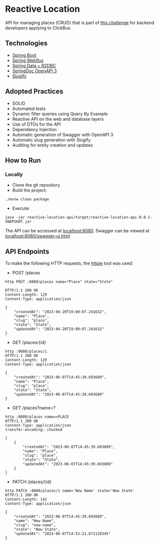 # Reactive Location

API for managing places (CRUD) that is part of [this challenge](https://github.com/RocketBus/quero-ser-clickbus/tree/master/testes/backend-developer) for backend developers applying to ClickBus.

## Technologies
 
- [Spring Boot](https://spring.io/projects/spring-boot)
- [Spring Webflux](https://docs.spring.io/spring-framework/reference/web/webflux.html)
- [Spring Data + R2DBC](https://docs.spring.io/spring-framework/reference/data-access/r2dbc.html)
- [SpringDoc OpenAPI 3](https://springdoc.org/v2/#spring-webflux-support)
- [Slugify](https://github.com/slugify/slugify)

## Adopted Practices

- SOLID
- Automated tests
- Dynamic filter queries using Query By Example
- Reactive API on the web and database layers
- Use of DTOs for the API
- Dependency Injection
- Automatic generation of Swagger with OpenAPI 3
- Automatic slug generation with Slugify
- Auditing for entity creation and updates

## How to Run

### Locally
- Clone the git repository
- Build the project:

```
./mvnw clean package
```
- Execute:
```
java -jar reactive-location-api/target/reactive-location-api-0.0.1-SNAPSHOT.jar
```

The API can be accessed at [localhost:8080](http://localhost:8080).
Swagger can be viewed at [localhost:8080/swagger-ui.html](http://localhost:8080/swagger-ui.html)

## API Endpoints

To make the following HTTP requests, the [httpie](https://httpie.io) tool was used:

- POST /places
```
http POST :8080/places name="Place" state="State"

HTTP/1.1 200 OK
Content-Length: 129
Content-Type: application/json

{
    "createdAt": "2023-04-20T19:00:07.241632",
    "name": "Place",
    "slug": "place",
    "state": "State",
    "updatedAt": "2023-04-20T19:00:07.241632"
}
```

- GET /places/{id}
```
http :8080/places/1
HTTP/1.1 200 OK
Content-Length: 129
Content-Type: application/json

{
    "createdAt": "2023-06-07T14:45:39.693689",
    "name": "Place",
    "slug": "place",
    "state": "State",
    "updatedAt": "2023-06-07T14:45:39.693689"
} 
```

- GET /places?name=?
```
http :8080/places name==PLACE
HTTP/1.1 200 OK
Content-Type: application/json
transfer-encoding: chunked

[
    {
        "createdAt": "2023-06-07T14:45:39.693689",
        "name": "Place",
        "slug": "place",
        "state": "State",
        "updatedAt": "2023-06-07T14:45:39.693689"
    }
]
```

- PATCH /places/{id}
```
http PATCH :8080/places/1 name='New Name' state='New State'
HTTP/1.1 200 OK
Content-Length: 142
Content-Type: application/json

{
    "createdAt": "2023-06-07T14:45:39.693689",
    "name": "New Name",
    "slug": "new-name",
    "state": "New State",
    "updatedAt": "2023-06-07T14:53:21.671129345"
}
```
